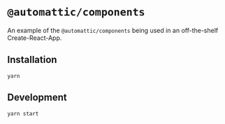 # `@automattic/components`

An example of the `@automattic/components` being used in an off-the-shelf Create-React-App.

## Installation

```
yarn
```

## Development

```
yarn start
```